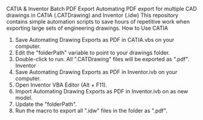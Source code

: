 CATIA & Inventor Batch PDF Export
Automating PDF export for multiple CAD drawings in CATIA (.CATDrawing) and Inventor (.idw)
This repository contains simple automation scripts to save hours of repetitive work when exporting large sets of engineering drawings.
How to Use
CATIA
1. Save Automating Drawing Exports as PDF in CATIA.vbs on your computer.
2. Edit the "folderPath" variable to point to your drawings folder.
3. Double-click to run. All ".CATDrawing" files will be exported as ".pdf".
Inventor
1. Save Automating Drawing Exports as PDF in Inventor.ivb on your computer.
2. Open Inventor VBA Editor (Alt + F11).
3. Import Automating Drawing Exports as PDF in Inventor.ivb on as new model.
4. Update the "folderPath".
5. Run the macro to export all ".idw" files in the folder as ".pdf".
